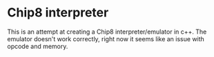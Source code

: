 # Chip8 interpreter

This is an attempt at creating a Chip8 interpreter/emulator in c++. 
The emulator doesn't work correctly, right now it seems like an issue with opcode and memory.
